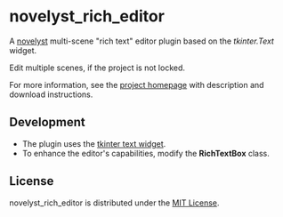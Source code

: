 # novelyst_rich_editor

A [novelyst](https://peter88213.github.io/novelyst/) multi-scene "rich text" editor plugin based on the *tkinter.Text* widget.

Edit multiple scenes, if the project is not locked.

For more information, see the [project homepage](https://peter88213.github.io/novelyst_rich_editor) with description and download instructions.

## Development

- The plugin uses the [tkinter text widget](https://tkdocs.com/tutorial/text.html).
- To enhance the editor's capabilities, modify the **RichTextBox** class.

## License

novelyst_rich_editor is distributed under the [MIT License](http://www.opensource.org/licenses/mit-license.php).
